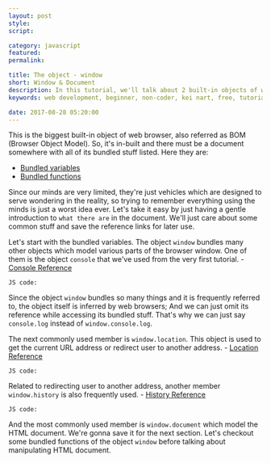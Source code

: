 ```yaml
---
layout: post
style:
script:

category: javascript
featured:
permalink:

title: The object - window
short: Window & Document
description: In this tutorial, we'll talk about 2 built-in objects of web browser (window & document). <br>They allow manipulating HTML document & browser window. <br>Let's start with the object - window.
keywords: web development, beginner, non-coder, kei nart, free, tutorial, coding, programming, code nart, javascript, object, dom, document object model, document, node, bom, browser object model, window

date: 2017-08-28 05:20:00
---
```


This is the biggest built-in object of web browser, also referred as BOM (Browser
Object Model). So, it's in-built and there must be a document somewhere with all
of its bundled stuff listed. Here they are:

- [Bundled variables](https://developer.mozilla.org/en-US/docs/Web/API/Window#Properties)
- [Bundled functions](https://developer.mozilla.org/en-US/docs/Web/API/Window#Methods)

Since our minds are very limited, they're just vehicles which are designed to
serve wondering in the reality, so trying to remember everything using the minds
is just a worst idea ever. Let's take it easy by just having a gentle introduction
to `what there are` in the document. We'll just care about some common stuff and
save the reference links for later use.

Let's start with the bundled variables. The object `window` bundles many other
objects which model various parts of the browser window. One of them is the
object `console` that we've used from the very first tutorial. -
[Console Reference](https://developer.mozilla.org/en-US/docs/Web/API/Console)

`JS code:`
<script src="https://gist.github.com/codenart/a8bec8b24224c0fff2407c1ab7d793a7.js">
</script>

Since the object `window` bundles so many things and it is frequently referred
to, the object itself is inferred by web browsers; And we can just omit its
reference while accessing its bundled stuff. That's why we can just say
`console.log` instead of `window.console.log`.

The next commonly used member is `window.location`. This object is used to
get the current URL address or redirect user to another address. -
[Location Reference](https://developer.mozilla.org/en-US/docs/Web/API/Location)

`JS code:`
<script src="https://gist.github.com/codenart/aa7a6dc4dbebbec9b599516a29922554.js">
</script>

Related to redirecting user to another address, another member `window.history`
is also frequently used. -
[History Reference](https://developer.mozilla.org/en-US/docs/Web/API/History)

`JS code:`
<script src="https://gist.github.com/codenart/1e3ddf8d4dc9541ea8cee97694a8efab.js">
</script>

And the most commonly used member is `window.document` which model the HTML
document. We're gonna save it for the next section. Let's checkout some bundled
functions of the object `window` before talking about manipulating HTML document.
